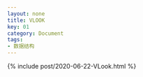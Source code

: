 ```yaml
---
layout: none
title: VLOOK
key: 01
category: Document
tags:
- 数据结构
---
```

{% include post/2020-06-22-VLook.html %}